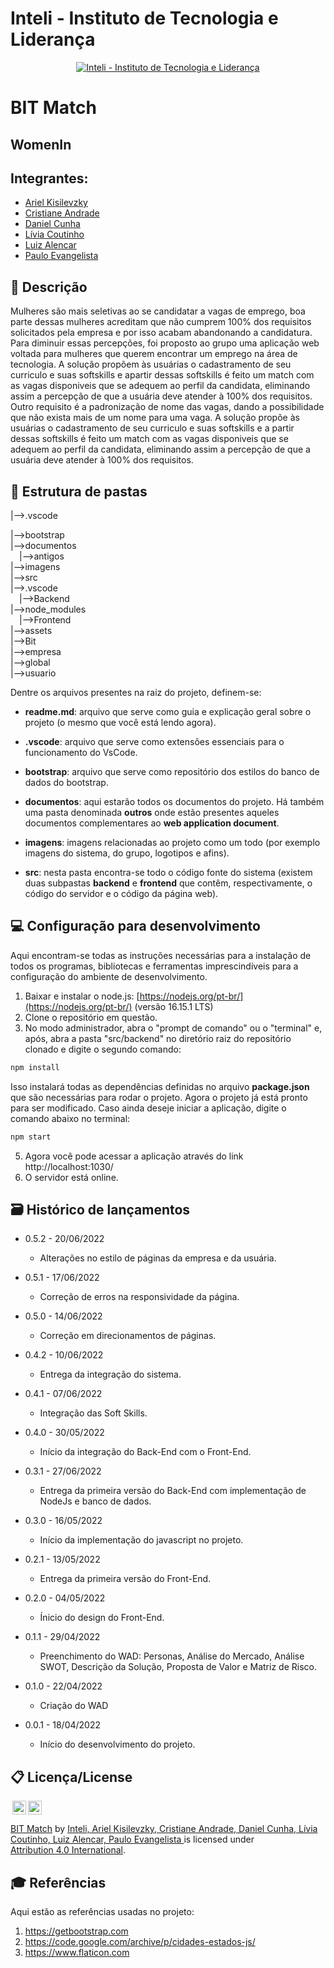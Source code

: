 # Inteli - Instituto de Tecnologia e Liderança 

<p align="center">
<a href= "https://www.inteli.edu.br/"><img src="https://www.inteli.edu.br/wp-content/uploads/2021/08/20172028/marca_1-2.png" alt="Inteli - Instituto de Tecnologia e Liderança" border="0"></a>
</p>

# BIT Match

## WomenIn

## Integrantes: 
- <a href="https://www.linkedin.com/in//">Ariel Kisilevzky</a>
- <a href="https://www.linkedin.com/in/crisandrade/">Cristiane Andrade</a>
- <a href="https://www.linkedin.com/in/daniel-eduardocunha/">Daniel Cunha</a> 
- <a href="https://www.linkedin.com/in/liviapcoutinho/">Lívia Coutinho</a> 
- <a href="https://www.linkedin.com/in/luiz-k-alencar/">Luiz Alencar</a>
- <a href="https://www.linkedin.com/in//">Paulo Evangelista</a> 

## 📝 Descrição

Mulheres são mais seletivas ao se candidatar a vagas de emprego, boa parte dessas mulheres acreditam que não cumprem 100% dos requisitos solicitados pela empresa e por isso acabam abandonando a candidatura. Para diminuir essas percepções, foi proposto ao grupo uma aplicação web voltada para mulheres que querem encontrar um emprego na área de tecnologia. A solução propõem às usuárias o cadastramento de seu curriculo e suas softskills e apartir dessas softskills é feito um match com as vagas disponiveis que se adequem ao perfil da candidata, eliminando assim a percepção de que a usuária deve atender à 100% dos requisitos. Outro requisito é a padronização de nome das vagas, dando a possibilidade que não exista mais de um nome para uma vaga.
A solução propõe às usuárias o cadastramento de seu curriculo e suas softskills e a partir dessas softskills é feito um match com as vagas disponiveis que se adequem ao perfil da candidata, eliminando assim a percepção de que a usuária deve atender à 100% dos requisitos.


## 📁 Estrutura de pastas

|-->.vscode <br>
     
|-->bootstrap <br>
|-->documentos <br>
 |-->antigos<br>
|-->imagens <br>
|-->src <br>
    |-->.vscode<br>
 |-->Backend <br>
        |-->node_modules<br>
 |-->Frontend <br>
        |-->assets<br>
        |-->Bit<br>
        |-->empresa<br>
        |-->global<br>
        |-->usuario<br>


Dentre os arquivos presentes na raiz do projeto, definem-se:

- <b>readme.md</b>: arquivo que serve como guia e explicação geral sobre o projeto (o mesmo que você está lendo agora).
- <b>.vscode</b>: arquivo que serve como extensões essenciais para o funcionamento do VsCode.
- <b>bootstrap</b>: arquivo que serve como repositório dos estilos do banco de dados do bootstrap.

- <b>documentos</b>: aqui estarão todos os documentos do projeto. Há também uma pasta denominada <b>outros</b> onde estão presentes aqueles documentos complementares ao <b>web application document</b>.

- <b>imagens</b>: imagens relacionadas ao projeto como um todo (por exemplo imagens do sistema, do grupo, logotipos e afins).

- <b>src</b>: nesta pasta encontra-se todo o código fonte do sistema (existem duas subpastas <b>backend</b> e <b>frontend</b> que contêm, respectivamente, o código do servidor e o código da página web).

## 💻 Configuração para desenvolvimento

Aqui encontram-se todas as instruções necessárias para a instalação de todos os programas, bibliotecas e ferramentas imprescindíveis para a configuração do ambiente de desenvolvimento.

1.  Baixar e instalar o node.js:  [https://nodejs.org/pt-br/](https://nodejs.org/pt-br/) (versão 16.15.1 LTS)
2. Clone o repositório em questão.
3.  No modo administrador, abra o "prompt de comando" ou o "terminal" e, após,  abra a pasta "src/backend" no diretório raiz do repositório clonado e digite o segundo comando:

```sh
npm install
```

Isso instalará todas as dependências definidas no arquivo <b>package.json</b> que são necessárias para rodar o projeto. Agora o projeto já está pronto para ser modificado. Caso ainda deseje iniciar a aplicação, digite o comando abaixo no terminal:

```sh
npm start
```
5. Agora você pode acessar a aplicação através do link http://localhost:1030/
6. O servidor está online.

## 🗃 Histórico de lançamentos

* 0.5.2 - 20/06/2022
    * Alterações no estilo de páginas da empresa e da usuária.
* 0.5.1 - 17/06/2022
    * Correção de erros na responsividade da página.
* 0.5.0 - 14/06/2022
    * Correção em direcionamentos de páginas.
* 0.4.2 - 10/06/2022
    * Entrega da integração do sistema.
* 0.4.1 - 07/06/2022
    * Integração das Soft Skills.
* 0.4.0 - 30/05/2022
    * Início da integração do Back-End com o Front-End.
* 0.3.1 - 27/06/2022
    * Entrega da primeira versão do Back-End com implementação de NodeJs e banco de dados.
* 0.3.0 - 16/05/2022
    * Início da implementação do javascript no projeto.
* 0.2.1 - 13/05/2022
    * Entrega da primeira versão do Front-End.
* 0.2.0 - 04/05/2022
    * Ínicio do design do Front-End.
    
* 0.1.1 - 29/04/2022
    * Preenchimento do WAD: Personas, Análise do Mercado, Análise SWOT, Descrição da Solução, Proposta de Valor e Matriz de Risco.
* 0.1.0 - 22/04/2022
    * Criação do WAD
    
* 0.0.1 - 18/04/2022
    * Início do desenvolvimento do projeto.

## 📋 Licença/License

<img style="height:22px!important;margin-left:3px;vertical-align:text-bottom;" src="https://mirrors.creativecommons.org/presskit/icons/cc.svg?ref=chooser-v1"><img style="height:22px!important;margin-left:3px;vertical-align:text-bottom;" src="https://mirrors.creativecommons.org/presskit/icons/by.svg?ref=chooser-v1"><p xmlns:cc="http://creativecommons.org/ns#" xmlns:dct="http://purl.org/dc/terms/"><a property="dct:title" rel="cc:attributionURL" href="https://github.com/Spidus/Teste_Final_1">BIT Match</a> by <a rel="cc:attributionURL dct:creator" property="cc:attributionName" href="https://www.yggbrasil.com.br/vr">Inteli, Ariel Kisilevzky, Cristiane Andrade, Daniel Cunha, Lívia Coutinho, Luiz Alencar, Paulo Evangelista </a> is licensed under <a href="http://creativecommons.org/licenses/by/4.0/?ref=chooser-v1" target="_blank" rel="license noopener noreferrer" style="display:inline-block;">Attribution 4.0 International</a>.</p>

## 🎓 Referências

Aqui estão as referências usadas no projeto:

1. <https://getbootstrap.com>
2. <https://code.google.com/archive/p/cidades-estados-js/>
3. <https://www.flaticon.com>
